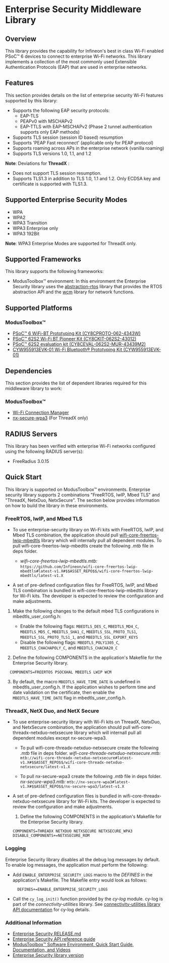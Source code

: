 # Enterprise Security Middleware Library

## Overview
This library provides the capability for Infineon's best in class Wi-Fi enabled PSoC&trade; 6 devices to connect to enterprise Wi-Fi networks. This library implements a collection of the most commonly used Extensible Authentication Protocols (EAP) that are used in enterprise networks.

## Features
This section provides details on the list of enterprise security Wi-Fi features supported by this library:
* Supports the following EAP security protocols:
    * EAP-TLS
    * PEAPv0 with MSCHAPv2
    * EAP-TTLS with EAP-MSCHAPv2 (Phase 2 tunnel authentication supports only EAP methods)
* Supports TLS session (session ID based) resumption
* Supports 'PEAP Fast reconnect' (applicable only for PEAP protocol)
* Supports roaming across APs in the enterprise network (vanilla roaming)
* Supports TLS versions 1.0, 1.1, and 1.2

**Note**: Deviations for **ThreadX** :
* Does not support TLS session resumption.
* Supports TLS1.3 in addition to TLS 1.0, 1.1 and 1.2. Only ECDSA key and certificate is supported with TLS1.3.

## Supported Enterprise Security Modes

* WPA
* WPA2
* WPA3 Transition
* WPA3 Enterprise only
* WPA3 192Bit

**Note**: WPA3 Enterprise Modes are supported for ThreadX only.

## Supported Frameworks

This library supports the following frameworks:

* ModusToolbox&trade; environment: In this environment the Enterprise Security library uses the [abstraction-rtos](https://github.com/infineon/abstraction-rtos) library that provides the RTOS abstraction API and the [wcm](https://github.com/infineon/wifi-connection-manager) library for network functions.

## Supported Platforms
### ModusToolbox&trade;
* [PSoC&trade; 6 WiFi-BT Prototyping Kit (CY8CPROTO-062-4343W)](https://www.cypress.com/documentation/development-kitsboards/psoc-6-wi-fi-bt-prototyping-kit-cy8cproto-062-4343w)
* [PSoC&trade; 62S2 Wi-Fi BT Pioneer Kit (CY8CKIT-062S2-43012)](https://www.cypress.com/documentation/development-kitsboards/psoc-62s2-wi-fi-bt-pioneer-kit-cy8ckit-062s2-43012)
* [PSoC&trade; 62S2 evaluation kit (CY8CEVAL-062S2-MUR-43439M2)](https://www.cypress.com/documentation/development-kitsboards/psoc-62s2-evaluation-kit-cy8ceval-062s2)
* [CYW955913EVK-01 Wi-Fi Bluetooth&reg; Prototyping Kit (CYW955913EVK-01)](https://www.infineon.com/CYW955913EVK-01)

## Dependencies
This section provides the list of dependent libraries required for this middleware library to work:

### ModusToolbox&trade;
* [Wi-Fi Connection Manager](https://github.com/infineon/wifi-connection-manager)
* [nx-secure-wpa3](https://github.com/Infineon/nx-secure-wpa3) (For ThreadX only)

## RADIUS Servers
This library has been verified with enterprise Wi-Fi networks configured using the following RADIUS server(s):
* FreeRadius 3.0.15

## Quick Start
This library is supported on ModusToolbox&trade; environments. Enterprise security library supports 2 combinations "FreeRTOS, lwIP, Mbed TLS" and "ThreadX, NetxDuo, NetxSecure". The section below provides information on how to build the library in these environments.

### FreeRTOS, lwIP, and Mbed TLS
* To use enterprise-security library on Wi-Fi kits with FreeRTOS, lwIP, and Mbed TLS combination, the application should pull [wifi-core-freertos-lwip-mbedtls](https://github.com/Infineon/wifi-core-freertos-lwip-mbedtls) library which will internally pull all dependent modules.
To pull wifi-core-freertos-lwip-mbedtls create the following *.mtb* file in deps folder.
   - *wifi-core-freertos-lwip-mbedtls.mtb:*
      `https://github.com/Infineon/wifi-core-freertos-lwip-mbedtls#latest-v1.X#$$ASSET_REPO$$/wifi-core-freertos-lwip-mbedtls/latest-v1.X`

* A set of pre-defined configuration files for FreeRTOS, lwIP, and Mbed TLS combination is bundled in wifi-core-freertos-lwip-mbedtls library for Wi-Fi kits. The developer is expected to review the configuration and make adjustments.

1. Make the following changes to the default mbed TLS configurations in mbedtls_user_config.h:
   - Enable the following flags:
     `MBEDTLS_DES_C`, `MBEDTLS_MD4_C`, `MBEDTLS_MD5_C`, `MBEDTLS_SHA1_C`, `MBEDTLS_SSL_PROTO_TLS1`, `MBEDTLS_SSL_PROTO_TLS1_1`, and `MBEDTLS_SSL_EXPORT_KEYS`
   - Disable the following flags:
     `MBEDTLS_POLY1305_C`, `MBEDTLS_CHACHAPOLY_C`, and `MBEDTLS_CHACHA20_C`

2. Define the following COMPONENTS in the application's Makefile for the Enterprise Security library.
  ```
    COMPONENTS=FREERTOS PSOC6HAL MBEDTLS LWIP WCM
  ```

3. By default, the macro `MBEDTLS_HAVE_TIME_DATE` is undefined in mbedtls_user_config.h. If the application wishes to perform time and date validation on the certificate, then enable the `MBEDTLS_HAVE_TIME_DATE` flag in mbedtls_user_config.h.

### ThreadX, NetX Duo, and NetX Secure

* To use enterprise-security library with Wi-Fi kits on ThreadX, NetxDuo, and NetxSecure combination, the application should pull wifi-core-threadx-netxduo-netxsecure library which will internall pull all dependent modules except nx-secure-wpa3.

    * To pull wifi-core-threadx-netxduo-netxsecure create the following *.mtb* file in deps folder.
      *wifi-core-threadx-netxduo-netxsecure.mtb:*
      `mtb://wifi-core-threadx-netxduo-netxsecure#latest-v1.X#$$ASSET_REPO$$/wifi-core-threadx-netxduo-netxsecure/latest-v1.X`

    * To pull nx-secure-wpa3 create the following *.mtb* file in deps folder.
      *nx-secure-wpa3.mtb:*
      `mtb://nx-secure-wpa3#latest-v1.X#$$ASSET_REPO$$/nx-secure-wpa3/latest-v1.X`

* A set of pre-defined configuration files is bundled in wifi-core-threadx-netxduo-netxsecure library for Wi-Fi kits. The developer is expected to review the configuration and make adjustments.

    1. Define the following COMPONENTS in the application's Makefile for the Enterprise Security library.
    ```
    COMPONENTS=THREADX NETXDUO NETXSECURE NETXSECURE_WPA3
    DISABLE_COMPONENTS+=NETXSECURE_ROM
    ```
### Logging

Enterprise Security library disables all the debug log messages by default. To enable log messages, the application must perform the following:
  - Add `ENABLE_ENTERPRISE_SECURITY_LOGS` macro to the *DEFINES* in the application's Makefile. The Makefile entry would look as follows:
     ```
       DEFINES+=ENABLE_ENTERPRISE_SECURITY_LOGS
     ```
  - Call the `cy_log_init()` function provided by the *cy-log* module. cy-log is part of the *connectivity-utilities* library. See [connectivity-utilities library API documentation](https://infineon.github.io/connectivity-utilities/api_reference_manual/html/group__logging__utils.html) for cy-log details.

### Additional Information
* [Enterprise Security RELEASE.md](./RELEASE.md)
* [Enterprise Security API reference guide](https://infineon.github.io/enterprise-security/api_reference_manual/html/index.html)
* [ModusToolbox&trade; Software Environment, Quick Start Guide, Documentation, and Videos](https://www.cypress.com/products/modustoolbox-software-environment)
* [Enterprise Security library version](./version.xml)
